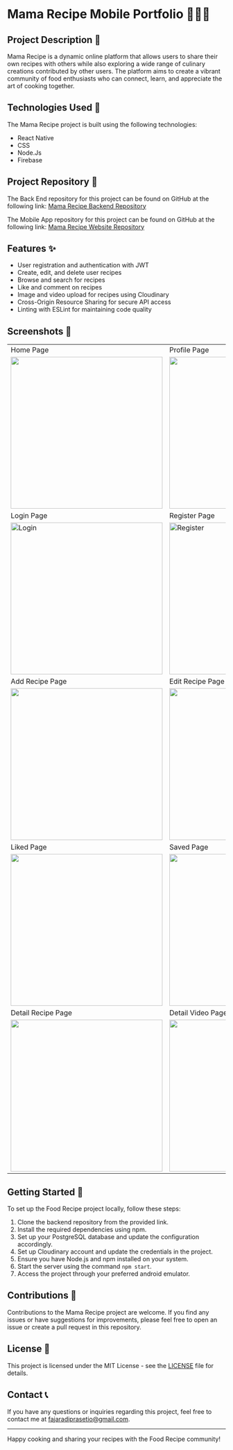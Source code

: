 # Mama Recipe Mobile Portfolio  🍔🍰🍕

## Project Description 📜

Mama Recipe is a dynamic online platform that allows users to share their own recipes with others while also exploring a wide range of culinary creations contributed by other users. The platform aims to create a vibrant community of food enthusiasts who can connect, learn, and appreciate the art of cooking together.

## Technologies Used 🚀

The Mama Recipe project is built using the following technologies:

- React Native
- CSS
- Node.Js
- Firebase

## Project Repository 📂

The Back End repository for this project can be found on GitHub at the following link:
[Mama Recipe Backend Repository](https://github.com/FajarAdi25/be-recipe)

The Mobile App repository for this project can be found on GitHub at the following link:
[Mama Recipe Website Repository](https://github.com/FajarAdi25/fe-recipe)


## Features ✨

- User registration and authentication with JWT
- Create, edit, and delete user recipes
- Browse and search for recipes
- Like and comment on recipes
- Image and video upload for recipes using Cloudinary
- Cross-Origin Resource Sharing for secure API access
- Linting with ESLint for maintaining code quality

## Screenshots 📸

<table>
   <tr>
      <td>Home Page</td>
      <td>Profile Page</td>
   </tr>
   <tr>
    <td><img width="350px" src="./screenshot/3.png" border="0" alt="" /></td>
    <td><img width="350px" src="./screenshot/5.png" border="0" alt="" /></td>
  </tr>
<!--     <tr>
     <td>Search Page</td>
     <td>Search Mode</td>  
   </tr>
   <tr>
    <td> <img width="350px" src="./screenshot/searchPage.PNG" border="0"  alt="" /></td>
    <td> <img width="350px" src="./screenshot/searchOn.PNG" border="0"  alt="" /></td>
  </tr> -->
    <tr>
      <td>Login Page</td>
      <td>Register Page</td>
   </tr>
   <tr>
    <td><img width="350px" src="./screenshot/2.png" border="0" alt="Login" /></td>
    <td> <img width="350px" src="./screenshot/1.png" border="0"  alt="Register" /></td>
  </tr>
    <tr>
      <td>Add Recipe Page</td>
      <td>Edit Recipe Page</td>
   </tr>
   <tr>
    <td><img width="350px" src="./screenshot/4.png" border="0" alt="" /></td> 
    <td> <img width="350px" src="./screenshot/13.png" border="0"  alt="" /></td>
  </tr>
    <tr>
      <td>Liked Page</td>
      <td>Saved Page</td>
   </tr>
   <tr>
    <td><img width="350px" src="./screenshot/8.png" border="0" alt="" /></td>
    <td> <img width="350px" src="./screenshot/12.png" border="0"  alt="" /></td>
  </tr>
    <tr>
      <td>Detail Recipe Page</td>
      <td>Detail Video Page</td>
   </tr>
   <tr>
    <td><img width="350px" src="./screenshot/6.png" border="0" alt="" /></td>
    <td><img width="350px" src="./screenshot/7.png" border="0"  alt="" /></td>
  </tr>
<!--     <tr>
      <td>Popular Page</td>
      <td>Comment Page</td>
   </tr>
   <tr>
    <td><img width="350px" src="./screenshot/popularRecipe.PNG" border="0" alt="" /></td>
    <td> <img width="350px" src="./screenshot/comment.PNG" border="0"  alt="" /></td>
  </tr> -->
</table>

## Getting Started 🚀

To set up the Food Recipe project locally, follow these steps:

1. Clone the backend repository from the provided link.
2. Install the required dependencies using npm.
3. Set up your PostgreSQL database and update the configuration accordingly.
4. Set up Cloudinary account and update the credentials in the project.
5. Ensure you have Node.js and npm installed on your system.
6. Start the server using the command `npm start`.
7. Access the project through your preferred android emulator.

## Contributions 🤝

Contributions to the Mama Recipe project are welcome. If you find any issues or have suggestions for improvements, please feel free to open an issue or create a pull request in this repository.

## License 📝

This project is licensed under the MIT License - see the [LICENSE](LICENSE) file for details.

## Contact 📞

If you have any questions or inquiries regarding this project, feel free to contact me at [fajaradiprasetio@gmail.com](mailto:fajaradiprasetio@gmail.com).

---

Happy cooking and sharing your recipes with the Food Recipe community!
